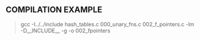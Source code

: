 ## COMPILATION EXAMPLE
> gcc -I../../include hash_tables.c  000_unary_fns.c 002_f_pointers.c -lm -D__INCLUDE__ -g -o 002_fpointers
